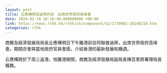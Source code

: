```yaml
---
layout: post
title: 丘應樺明往迪拜外訪　出席世界政府高峰會
date: 2024-02-10 16:16:40.000000000 +08:00
link: https://news.rthk.hk/rthk/ch/component/k2/1739982-20240210.htm
categories: rthk
---
```


商務及經濟發展局局長丘應樺明日下午離港前往阿聯酋迪拜，出席世界政府高峰會。期間亦會與當地政府官員會面，介紹香港的最新發展和機遇。
 
丘應樺將於下周三返港，他離港期間，商務及經濟發展局副局長陳百里將署理局長職務。
